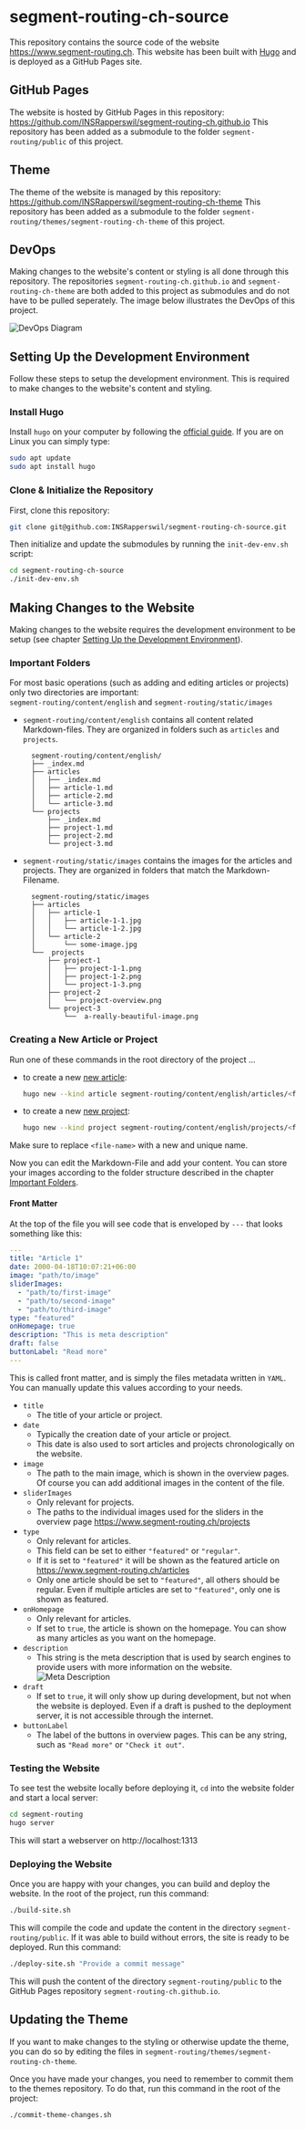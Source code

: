 # segment-routing-ch-source
This repository contains the source code of the website https://www.segment-routing.ch.
This website has been built with [Hugo](https://gohugo.io/) and is deployed as a GitHub Pages site.

## GitHub Pages
The website is hosted by GitHub Pages in this repository:  
https://github.com/INSRapperswil/segment-routing-ch.github.io
This repository has been added as a submodule to the folder `segment-routing/public` of this project.

## Theme
The theme of the website is managed by this repository:  
https://github.com/INSRapperswil/segment-routing-ch-theme
This repository has been added as a submodule to the folder `segment-routing/themes/segment-routing-ch-theme` of this project.

## DevOps
Making changes to the website's content or styling is all done through this repository. The repositories `segment-routing-ch.github.io` and `segment-routing-ch-theme` are both added to this project as submodules and do not have to be pulled seperately.
The image below illustrates the DevOps of this project.

![DevOps Diagram](https://raw.githubusercontent.com/INSRapperswil/segment-routing-ch-source/master/images/dev-ops-diagram.png)


## Setting Up the Development Environment
Follow these steps to setup the development environment. This is required to make changes to the website's content and styling.

### Install Hugo
Install `hugo` on your computer by following the [official guide](https://gohugo.io/getting-started/installing/).
If you are on Linux you can simply type:
```bash
sudo apt update
sudo apt install hugo
```

### Clone & Initialize the Repository
First, clone this repository:
```bash
git clone git@github.com:INSRapperswil/segment-routing-ch-source.git
```
Then initialize and update the submodules by running the `init-dev-env.sh` script:
```bash
cd segment-routing-ch-source
./init-dev-env.sh
```

## Making Changes to the Website
Making changes to the website requires the development environment to be setup (see chapter [Setting Up the Development Environment](#setting-up-the-development-environment)).

### Important Folders
For most basic operations (such as adding and editing articles or projects) only two directories are important:  
`segment-routing/content/english` and `segment-routing/static/images`



- `segment-routing/content/english` contains all content related Markdown-files. They are organized in folders such as `articles` and `projects`.

		segment-routing/content/english/
		├── _index.md
		├── articles
		│   ├── _index.md
		│   ├── article-1.md
		│   ├── article-2.md
		│   └── article-3.md
		└── projects
		    ├── _index.md
		    ├── project-1.md
		    ├── project-2.md
		    └── project-3.md
- `segment-routing/static/images` contains the images for the articles and projects. They are organized in folders that match the Markdown-Filename.
		
		segment-routing/static/images	
		├── articles
		│   ├── article-1
		│   │   ├── article-1-1.jpg
		│   │   └── article-1-2.jpg
		│   └── article-2
		│       └── some-image.jpg
		└──  projects
		    ├── project-1
		    │   ├── project-1-1.png
		    │   ├── project-1-2.png
		    │   └── project-1-3.png
		    ├── project-2
		    │   └── project-overview.png
		    └── project-3
		        └──  a-really-beautiful-image.png

### Creating a New Article or Project
Run one of these commands in the root directory of the project ...
- to create a new <ins>new article</ins>:
	```bash
	hugo new --kind article segment-routing/content/english/articles/<file-name>.md
	```
- to create a new <ins>new project</ins>:
	```bash
	hugo new --kind project segment-routing/content/english/projects/<file-name>.md
	```
Make sure to replace `<file-name>` with a new and unique name.

Now you can edit the Markdown-File and add your content. You can store your images according to the folder structure described in the chapter [Important Folders](#important-folders).

#### Front Matter
At the top of the file you will see code that is enveloped by `---` that looks something like this:
```yaml
---
title: "Article 1"
date: 2000-04-18T10:07:21+06:00
image: "path/to/image"
sliderImages:
  - "path/to/first-image"
  - "path/to/second-image"
  - "path/to/third-image"
type: "featured"
onHomepage: true
description: "This is meta description"
draft: false
buttonLabel: "Read more"
---
```
This is called front matter, and is simply the files metadata written in `YAML`.  You can manually update this values according to your needs.
- `title`
	- The title of your article or project.
- `date`
	- Typically the creation date of your article or project. 
	- This date is also used to sort articles and projects chronologically on the website.
- `image`
	- The path to the main image, which is shown in the overview pages. Of course you can add additional images in the content of the file.
- `sliderImages`
	- Only relevant for projects.
	- The paths to the individual images used for the sliders in the overview page https://www.segment-routing.ch/projects
- `type`
	- Only relevant for articles.
	- This field can be set to either `"featured"` or `"regular"`.
	- If it is set to `"featured"` it will be shown as the featured article on https://www.segment-routing.ch/articles
	- Only one article should be set to `"featured"`, all others should be regular. Even if multiple articles are set to `"featured"`, only one is shown as featured.
- `onHomepage`
	- Only relevant for articles.
	- If set to `true`, the article is shown on the homepage. You can show as many articles as you want on the homepage.
- `description`
	- This string is the meta description that is used by search engines to provide users with more information on the website.
![Meta Description](https://raw.githubusercontent.com/INSRapperswil/segment-routing-ch-source/master/images/meta-description.png)
- `draft`
	- If set to `true`, it will only show up during development, but not when the website is deployed. Even if a draft is pushed to the deployment server, it is not accessible through the internet.
- `buttonLabel`
	- The label of the buttons in overview pages. This can be any string, such as `"Read more"` or `"Check it out"`.

### Testing the Website
To see test the website locally before deploying it, `cd` into the website folder and start a local server:
```bash
cd segment-routing
hugo server
```
This will start a webserver on http://localhost:1313

### Deploying the Website
Once you are happy with your changes, you can build and deploy the website. In the root of the project, run this command:
```bash
./build-site.sh
```
 This will compile the code and update the content in the directory `segment-routing/public`.
 If it was able to build without errors, the site is ready to be deployed. Run this command: 
```bash
./deploy-site.sh "Provide a commit message"
```
This will push the content of the directory `segment-routing/public` to the GitHub Pages repository `segment-routing-ch.github.io`.

## Updating the Theme
If you want to make changes to the styling or otherwise update the theme, you can do so by editing the files in `segment-routing/themes/segment-routing-ch-theme`.

Once you have made your changes, you need to remember to commit them to the themes repository. To do that, run this command in the root of the project:
```bash
./commit-theme-changes.sh
```
